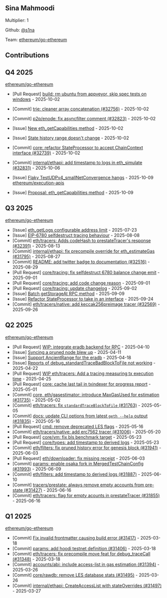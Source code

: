 
## Sina Mahmoodi
Multiplier: 1

Github: [@s1na](https://github.com/s1na)

Team: [ethereum/go-ethereum](https://github.com/ethereum/go-ethereum/pulls?q=is%3Apr+author%3As1na+)

## Contributions

## Q4 2025


[ethereum/go-ethereum](https://github.com/ethereum/go-ethereum)
* [Pull Request] [build: rm ubuntu from appveyor, skip spec tests on windows](https://github.com/ethereum/go-ethereum/pull/32829) - 2025-10-02
* [Commit] [trie: cleaner array concatenation (#32756)](https://github.com/ethereum/go-ethereum/commit/1e4b39ed122f475ac3f776ae66c8d065e845a84e) - 2025-10-02
* [Commit] [p2p/enode: fix asyncfilter comment (#32823)](https://github.com/ethereum/go-ethereum/commit/4927e89647a0d27f284472aa563890035d3662db) - 2025-10-02
* [Issue] [New eth_getCapabilities method](https://github.com/ethereum/go-ethereum/issues/32828) - 2025-10-02
* [Issue] [State history range doesn't change](https://github.com/ethereum/go-ethereum/issues/32825) - 2025-10-02
* [Commit] [core: refactor StateProcessor to accept ChainContext interface (#32739)](https://github.com/ethereum/go-ethereum/commit/fc8c8c1314a0fafc56297332729c2c00372e837e) - 2025-10-02
* [Commit] [internal/ethapi: add timestamp to logs in eth_simulate (#32831)](https://github.com/ethereum/go-ethereum/commit/477ee5873ba9fde828c7964fcb9f881799c9d6c2) - 2025-10-06

* [Issue] [Flaky TestUDPv4_smallNetConvergence hangs](https://github.com/ethereum/go-ethereum/issues/32863) - 2025-10-09
[ethereum/execution-apis](https://github.com/ethereum/execution-apis)
* [Issue] [Proposal: eth_getCapabilities method](https://github.com/ethereum/execution-apis/issues/697) - 2025-10-09
## Q3 2025


[ethereum/go-ethereum](https://github.com/ethereum/go-ethereum)
* [Issue] [eth_getLogs configurable address limit](https://github.com/ethereum/go-ethereum/issues/32264) - 2025-07-23
* [Issue] [EIP-6780 selfdestruct tracing behaviour](https://github.com/ethereum/go-ethereum/issues/32376) - 2025-08-08
* [Commit] [eth/tracers: Adds codeHash to prestateTracer's response (#32391)](https://github.com/ethereum/go-ethereum/commit/51342136fadf2972320cd70badb1336efe3259e1) - 2025-08-13
* [Commit] [internal/ethapi: fix precompile override for eth_estimateGas (#31795)](https://github.com/ethereum/go-ethereum/commit/7db6c91254379e83aa9b9b201ca72b0a7fb5b654) - 2025-08-27
* [Commit] [README: add twitter badge to documentation (#32516)](https://github.com/ethereum/go-ethereum/commit/3aeccadd04aee2d18bdb77826f86b1ca000d3b67) - 2025-08-29
* [Pull Request] [core/tracing: fix selfdestruct 6780 balance change emit](https://github.com/ethereum/go-ethereum/pull/32526) - 2025-09-01
* [Pull Request] [core/tracing: add code change reason](https://github.com/ethereum/go-ethereum/pull/32525) - 2025-09-01
* [Pull Request] [core/tracing: update changelog](https://github.com/ethereum/go-ethereum/pull/32535) - 2025-09-02
* [Issue] [Batch getStorageAt RPC method](https://github.com/ethereum/go-ethereum/issues/32566) - 2025-09-09
* [Issue] [Refactor StateProcessor to take in an interface](https://github.com/ethereum/go-ethereum/issues/32733) - 2025-09-24
* [Commit] [eth/tracers/native: add keccak256preimage tracer (#32569)](https://github.com/ethereum/go-ethereum/commit/c984d9086e72d8bfbd2326c10368743bfcaec839) - 2025-09-26
## Q2 2025


[ethereum/go-ethereum](https://github.com/ethereum/go-ethereum)
* [Pull Request] [WIP: integrate eradb backend for RPC](https://github.com/ethereum/go-ethereum/pull/31604) - 2025-04-10
* [Issue] [Syncing a pruned node blew up](https://github.com/ethereum/go-ethereum/issues/31616) - 2025-04-11
* [Issue] [Support AncientRange for the eradb](https://github.com/ethereum/go-ethereum/issues/31670) - 2025-04-18
* [Issue] [Reports of debug_standardTraceBadBlockToFile not working](https://github.com/ethereum/go-ethereum/issues/31694) - 2025-04-22
* [Pull Request] [WIP eth/tracers: Add a tracing measuring tx execution time](https://github.com/ethereum/go-ethereum/pull/31713) - 2025-04-25
* [Pull Request] [core: cache last tail in txindexer for progress report](https://github.com/ethereum/go-ethereum/pull/31752) - 2025-05-01
* [Commit] [core, eth/gasestimator: introduce MaxGasUsed for estimation (#31735)](https://github.com/ethereum/go-ethereum/commit/79807bc3b16ee1dadb506c87917fcf042d4e186d) - 2025-05-02
* [Commit] [eth/tracers: fix `standardTraceBlockToFile` (#31763)](https://github.com/ethereum/go-ethereum/commit/7705d13ed492a6291b2d7aa7f7c15b70749e9a65) - 2025-05-05
* [Commit] [docs: update CLI options from latest `geth --help` output (#31835)](https://github.com/ethereum/go-ethereum/commit/391d117f192623685dd7b5b2b4aa0472a24cd325) - 2025-05-16
* [Pull Request] [cmd: remove deprecated LES flags](https://github.com/ethereum/go-ethereum/pull/31838) - 2025-05-16
* [Commit] [eth/tracers/native: add erc7562 tracer (#31006)](https://github.com/ethereum/go-ethereum/commit/62aa6b2621631f61c51e678948556750eabfc620) - 2025-05-20
* [Pull Request] [core/vm: fix bls benchmark target](https://github.com/ethereum/go-ethereum/pull/31896) - 2025-05-23
* [Pull Request] [core/types: add timestamp to derived logs](https://github.com/ethereum/go-ethereum/pull/31887) - 2025-05-23
* [Commit] [eth/filters: fix pruned history error for genesis block (#31941)](https://github.com/ethereum/go-ethereum/commit/778430a689af2ff9545ba69decbeb942243b2267) - 2025-06-03
* [Pull Request] [eth/downloader: fix missing receipt](https://github.com/ethereum/go-ethereum/pull/31952) - 2025-06-03
* [Commit] [params: enable osaka fork in MergedTestChainConfig (#31993)](https://github.com/ethereum/go-ethereum/commit/3cc0e7a31ab8d070dbacf77412f935b6bb789054) - 2025-06-09
* [Commit] [eth/filters: add timestamp to derived logs (#31887)](https://github.com/ethereum/go-ethereum/commit/0983cd789ee1905aedaed96f72793e5af8466f34) - 2025-06-10
* [Commit] [tracers/prestate: always remove empty accounts from pre-state (#31427)](https://github.com/ethereum/go-ethereum/commit/e2007e513c1e2ea19fbfb5272fb2102467bd9d20) - 2025-06-16
* [Commit] [eth/tracers: flag for empty acounts in prestateTracer (#31855)](https://github.com/ethereum/go-ethereum/commit/fd4e1f83cb70ac97285501ea990d721db47fd6b6) - 2025-06-16
## Q1 2025

[ethereum/go-ethereum](https://github.com/ethereum/go-ethereum)
* [Commit] [Fix invalid frontmatter causing build error (#31417)](https://github.com/ethereum/go-ethereum/commit/c11489ef3b1c80784961ef54ac29e7a931434697) - 2025-03-18
* [Commit] [params: add hoodi testnet definition (#31406)](https://github.com/ethereum/go-ethereum/commit/668118bfe12b32c1c0f74878d18806c099426b82) - 2025-03-18
* [Commit] [eth/tracers: fix precompile move feat for debug_traceCall (#31348)](https://github.com/ethereum/go-ethereum/commit/40ad6bedf6cb4cb36851a713720ee81b095f2592) - 2025-03-18
* [Commit] [accounts/abi: include access-list in gas estimation (#31394)](https://github.com/ethereum/go-ethereum/commit/a82303f4e3cedcebe31540a53dde4f24fc93da80) - 2025-03-26
* [Commit] [core/rawdb: remove LES database stats (#31495)](https://github.com/ethereum/go-ethereum/commit/5b4a74349372402fac545db7a7f80812a40b1b2b) - 2025-03-26
* [Commit] [internal/ethapi: CreateAccessList with stateOverrides (#31497)](https://github.com/ethereum/go-ethereum/commit/6143c350ae1ecf3330678be02b4c2745bb6b8134) - 2025-03-27
